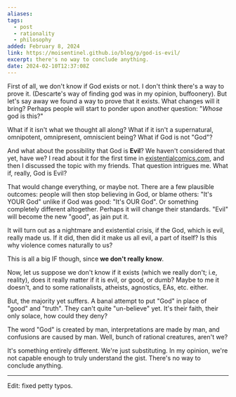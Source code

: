 ```yaml
---
aliases: 
tags:
  - post
  - rationality
  - philosophy
added: February 8, 2024
link: https://moisentinel.github.io/blog/p/god-is-evil/
excerpt: there's no way to conclude anything.
date: 2024-02-10T12:37:08Z
---
```

First of all, we don't know if God exists or not. I don't think there's a way to prove it. (Descarte's way of finding god was in my opinion, buffoonery). But let's say away we found a way to prove that it exists. What changes will it bring? Perhaps people will start to ponder upon another question: "*Whose* god is this?"

What if it isn't what we thought all along? What if it isn't a supernatural, omnipotent, omnipresent, omniscient being? What if God is not "God"? 

And what about the possibility that God is **Evil**? We haven't considered that yet, have we?
I read about it for the first time in [existentialcomics.com](https://existentialcomics.com/comic/535), and then I discussed the topic with my friends.
That question intrigues me. What if, really, God is Evil?

That would change everything, or maybe not. There are a few plausible outcomes: people will then stop believing in God, or blame others: "It's YOUR God" unlike if God was good: "It's OUR God". Or something completely different altogether. Perhaps it will change their standards. "Evil" will become the new "good", as jain put it.

It will turn out as a nightmare and existential crisis, if the God, which is evil, really made us. If it did, then did it make us all evil, a part of itself? Is this why violence comes naturally to us?

This is all a big IF though, since **we don't really know**.

Now, let us suppose we don't know if it exists (which we really don't; i.e, reality), does it really matter if it is evil, or good, or dumb? Maybe to me it doesn't, and to some rationalists, atheists, agnostics, EAs, etc. either.

But, the majority yet suffers. A banal attempt to put "God" in place of "good" and "truth". They can't quite "un-believe" yet. It's their faith, their only solace, how could they deny? 

The word "God" is created by man, interpretations are made by man, and confusions are caused by man. Well, bunch of rational creatures, aren't we?

It's something entirely different. We're just substituting. In my opinion, we're not capable enough to truly understand the gist. There's no way to conclude anything.

---
Edit: fixed petty typos.
